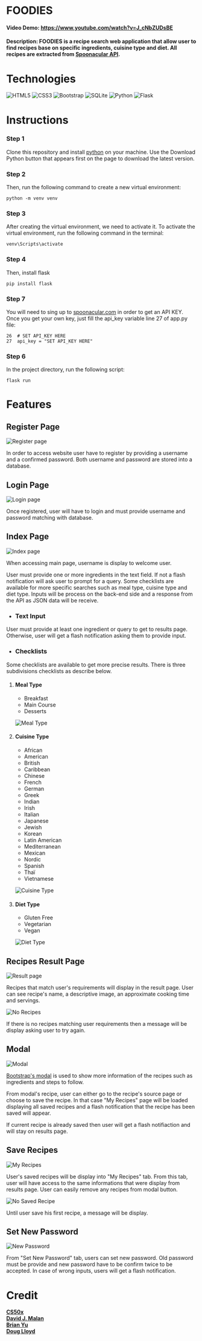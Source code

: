 # FOODIES

#### Video Demo: https://www.youtube.com/watch?v=J_cNbZUDsBE

#### Description: FOODIES is a recipe search web application that allow user to find recipes base on specific ingredients, cuisine type and diet. All recipes are extracted from [Spoonacular API](https://spoonacular.com/food-api).

# Technologies

![HTML5](https://img.shields.io/badge/html5-%23E34F26.svg?style=for-the-badge&logo=html5&logoColor=white)
![CSS3](https://img.shields.io/badge/css3-%231572B6.svg?style=for-the-badge&logo=css3&logoColor=white)
![Bootstrap](https://img.shields.io/badge/Bootstrap-563D7C?style=for-the-badge&logo=bootstrap&logoColor=white)
![SQLite](https://img.shields.io/badge/SQLite-07405E?style=for-the-badge&logo=sqlite&logoColor=white)
![Python](https://img.shields.io/badge/Python-FFD43B?style=for-the-badge&logo=python&logoColor=blue)
![Flask](https://img.shields.io/badge/Flask-000000?style=for-the-badge&logo=flask&logoColor=white)

# Instructions

### Step 1
Clone this repository and install [python](https://www.python.org/downloads/) on your machine. Use the Download Python button that appears first on the page to download the latest version.

### Step 2
Then, run the following command to create a new virtual environment:

```
python -m venv venv
```

### Step 3
After creating the virtual environment, we need to activate it. To activate the virtual environment, run the following command in the terminal:

```
venv\Scripts\activate
```

### Step 4
Then, install flask

```
pip install flask
```

### Step 7
You will need to sing up to [spoonacular.com](https://spoonacular.com/food-api) in order to get an API KEY.
Once you get your own key, just fill the api_key variable line 27 of app.py file:

```
26  # SET API_KEY HERE
27  api_key = "SET API_KEY HERE"
```

### Step 6
In the project directory, run the following script:

```
flask run
```

# Features

## Register Page

![Register page](./project/static/images/register.png)

In order to access website user have to register by providing a username and a confirmed password. Both username and password are stored into a database.

## Login Page

![Login page](./project/static/images/login.png)

Once registered, user will have to login and must provide username and password matching with database.

## Index Page

![Index page](./project/static/images/index.png)

When accessing main page, username is display to welcome user.

User must provide one or more ingredients in the text field. If not a flash notification will ask user to prompt for a query. Some checklists are available for more specific searches such as meal type, cuisine type and diet type. Inputs will be process on the back-end side and a response from the API as JSON data will be receive.

- ### Text Input

User must provide at least one ingredient or query to get to results page. Otherwise, user will get a flash notification asking them to provide input.

- ### Checklists

Some checklists are available to get more precise results. There is three subdivisions checklists as describe below.

1. #### Meal Type

   - Breakfast
   - Main Course
   - Desserts

   ![Meal Type](./project/static/images/mealtype.png)

2. #### Cuisine Type

    - African
    - American
    - British
    - Caribbean
    - Chinese
    - French
    - German
    - Greek
    - Indian
    - Irish
    - Italian
    - Japanese
    - Jewish
    - Korean
    - Latin American
    - Mediterranean
    - Mexican
    - Nordic
    - Spanish
    - Thaï
    - Vietnamese

   ![Cuisine Type](./project/static/images/cuisinetype.png)

3. #### Diet Type

    - Gluten Free
    - Vegetarian
    - Vegan

   ![Diet Type](./project/static/images/diettype.png)

## Recipes Result Page

![Result page](./project/static/images/recipes_1.png)

Recipes that match user's requirements will display in the result page. User can see recipe's name, a descriptive image, an approximate cooking time and servings.

![No Recipes](./project/static/images/no_results.png)

If there is no recipes matching user requirements then a message will be display asking user to try again.

## Modal

![Modal](./project/static/images/modal.png)

[Bootstrap's modal](https://getbootstrap.com/docs/5.0/components/modal/) is used to show more information of the recipes such as ingredients and steps to follow.

From modal's recipe, user can either go to the recipe's source page or choose to save the recipe. In that case "My Recipes" page will be loaded displaying all saved recipes and a flash notification that the recipe has been saved will appear.

If current recipe is already saved then user will get a flash notifiaction and will stay on results page.

## Save Recipes

![My Recipes](./project/static/images/myrecipes.png)

User's saved recipes will be display into "My Recipes" tab. From this tab, user will have access to the same informations that were display from results page. User can easily remove any recipes from modal button.

![No Saved Recipe](./project/static/images/no_saved.png)

Until user save his first recipe, a message will be display.

## Set New Password

![New Password](./project/static/images/password.png)

From "Set New Password" tab, users can set new password. Old password must be provide and new password have to be confirm twice to be accepted. In case of wrong inputs, users will get a flash notification.


# Credit

**[CS50x](https://pll.harvard.edu/course/cs50-introduction-computer-science?delta=0)**<br>
**[David J. Malan](https://cs.harvard.edu/malan/)**<br>
**[Brian Yu](https://brianyu.me/)**<br>
**[Doug Lloyd](https://hls.harvard.edu/doug-lloyd/)**<br>
